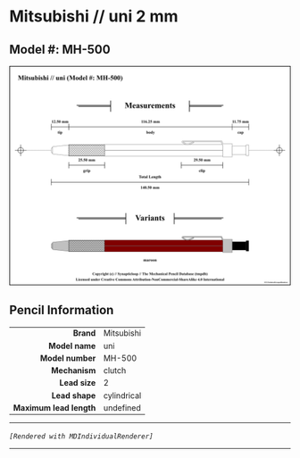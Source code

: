 # Mitsubishi // uni 2 mm

## Model #: MH-500

<img src="./uni-mh-500-2.0-grouped.png">

## Pencil Information

|     |     |
| ---: | :--- |
| **Brand** | Mitsubishi |
| **Model name** | uni |
| **Model number** | MH-500 |
| **Mechanism** | clutch |
| **Lead size** | 2 |
| **Lead shape** | cylindrical |
| **Maximum lead length** | undefined |


---

_`[Rendered with MDIndividualRenderer]`_

---

